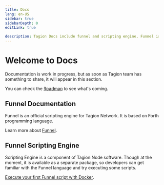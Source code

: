 ```yaml
---
title: Docs
lang: en-US
sidebar: true
sidebarDepth: 0
editLink: true

description: Tagion Docs include funnel and scripting engine. Funnel is an official scripting engine for Tagion Network. It is based on Forth programming language. Scripting Engine is a component of Tagion Node software.
---
```


# Welcome to Docs

Documentation is work in progress, but as soon as Tagion team has something to share, it will appear in this section.

You can check the [Roadmap](/community/roadmap.md) to see what's coming.

## Funnel Documentation

Funnel is an official scripting engine for Tagion Network. It is based on Forth programming language. 

Learn more about [Funnel](/docs/funnel.md).

## Funnel Scripting Engine

Scripting Engine is a component of Tagion Node software. Though at the moment, it is available as a separate package, so developers can get familiar with the Funnel language and try executing some scripts.

[Execute your first Funnel script with Docker](/docs/scripting-engine.md).